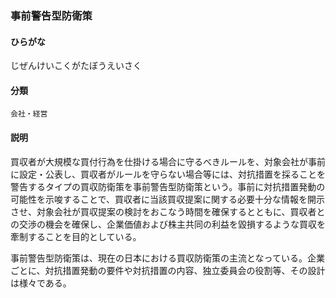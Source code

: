 <div style="display:none;">

## [あ行](securities-terms?id=あ行)
## [か行](securities-terms?id=か行)
## [さ行](securities-terms?id=さ行)

</div>

### 事前警告型防衛策

#### ひらがな

じぜんけいこくがたぼうえいさく

#### 分類

`会社・経営`

#### 説明

買収者が大規模な買付行為を仕掛ける場合に守るべきルールを、対象会社が事前に設定・公表し、買収者がルールを守らない場合等には、対抗措置を採ることを警告するタイプの買収防衛策を事前警告型防衛策という。事前に対抗措置発動の可能性を示唆することで、買収者に当該買収提案に関する必要十分な情報を開示させ、対象会社が買収提案の検討をおこなう時間を確保するとともに、買収者との交渉の機会を確保し、企業価値および株主共同の利益を毀損するような買収を牽制することを目的としている。
 
事前警告型防衛策は、現在の日本における買収防衛策の主流となっている。企業ごとに、対抗措置発動の要件や対抗措置の内容、独立委員会の役割等、その設計は様々である。

<div style="display:none;">

## [た行](securities-terms?id=た行)
## [な行](securities-terms?id=な行)
## [は行](securities-terms?id=は行)
## [ま行](securities-terms?id=ま行)
## [や行](securities-terms?id=や行)
## [ら行](securities-terms?id=ら行)
## [わ行](securities-terms?id=わ行)
## [英数字・記号](securities-terms?id=英数字・記号)

</div>

